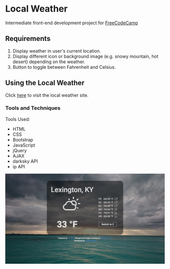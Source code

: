 # Local Weather

Intermediate front-end development project for [FreeCodeCamp](https://www.freecodecamp.com/challenges/show-the-local-weather)

## Requirements

1. Display weather in user's current location.
2. Display different icon or background image (e.g. snowy mountain, hot desert) depending on the weather.
3. Button to toggle between Fahrenheit and Celsius.

## Using the Local Weather

Click [here](https://seanmhamlet.github.io/local-weather/) to visit the local weather site.

### Tools and Techniques

Tools Used:
- HTML
- CSS
- Bootstrap
- JavaScript
- jQuery
- AJAX
- darksky API
- ip API

![Local Weather Screenshot](/images/local-weather.png "Local Weather")
